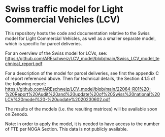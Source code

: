 # Swiss traffic model for Light Commercial Vehicles (LCV)

This repository hosts the code and documentation relative to the Swiss model for Light Commercial Vehicles, as well as a smaller separate model, which is specific for parcel deliveries.

For an overview of the Swiss model for LCVs, see: https://github.com/AREschweiz/LCV_model/blob/main/Swiss_LCV_model_technical_report.pdf

For a description of the model for parcel deliveries, see first the appendix C of report referenced above. Then for technical details, the Section 4.1.5 of the following report:
https://github.com/AREschweiz/LCV_model/blob/main/22064-R01%20-%20Report%20Audit%20and%20update%20of%20Swiss%20national%20LCV%20model%20-%20update%2020230602.pdf

The results of the models (i.e. the resulting matrices) will be available soon on Zenodo.

Note: in order to apply the model, it is needed to have access to the number of FTE per NOGA Section. This data is not publicly available.
